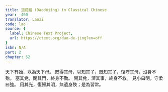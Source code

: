 ```yaml
---
title: 道德經 (Dàodéjīng) in Classical Chinese
year: -400
translator: Laozi
code: lao
source: {
  label: Chinese Text Project,
  url: https://ctext.org/dao-de-jing?en=off
}
isbn: N/A
part: 2
chapter: 52
---
```

天下有始，以為天下母。
既得其母，以知其子，既知其子，復守其母，沒身不殆。
塞其兌，閉其門，終身不勤。
開其兌，濟其事，終身不救。
見小曰明，守柔曰強。
用其光，復歸其明，無遺身殃；是為習常。